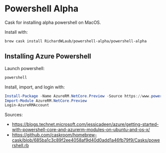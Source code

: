 # Powershell Alpha

Cask for installing alpha powershell on MacOS.

Install with:

```
brew cask install RichardWLaub/powershell-alpha/powershell-alpha
```

## Installing Azure Powershell

Launch powershell:

```bash
powershell
```

Install, import, and login with:

```powershell
Install-Package -Name AzureRM.NetCore.Preview -Source https://www.powershellgallery.com/api/v2 -ProviderName NuGet -ExcludeVersion -Destination /usr/local/share/powershell/Modules
Import-Module AzureRM.NetCore.Preview
Login-AzureRMAccount
```

Sources:

* https://blogs.technet.microsoft.com/jessicadeen/azure/getting-started-with-powershell-core-and-azurerm-modules-on-ubuntu-and-os-x/
* https://github.com/caskroom/homebrew-cask/blob/685ba1c3c89f2ee4058af9d40d0add1a46fb79f9/Casks/powershell.rb
